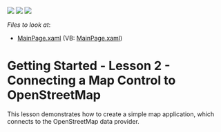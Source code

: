 <!-- default badges list -->
![](https://img.shields.io/endpoint?url=https://codecentral.devexpress.com/api/v1/VersionRange/128572249/13.1.5%2B)
[![](https://img.shields.io/badge/Open_in_DevExpress_Support_Center-FF7200?style=flat-square&logo=DevExpress&logoColor=white)](https://supportcenter.devexpress.com/ticket/details/E4322)
[![](https://img.shields.io/badge/📖_How_to_use_DevExpress_Examples-e9f6fc?style=flat-square)](https://docs.devexpress.com/GeneralInformation/403183)
<!-- default badges end -->
<!-- default file list -->
*Files to look at*:

* [MainPage.xaml](./CS/OpenStreetMapLesson/MainPage.xaml) (VB: [MainPage.xaml](./VB/OpenStreetMapLesson/MainPage.xaml))
<!-- default file list end -->
# Getting Started - Lesson 2 - Connecting a Map Control to OpenStreetMap


<p>This lesson demonstrates how to create a simple map application, which connects to the OpenStreetMap data provider.</p>

<br/>


